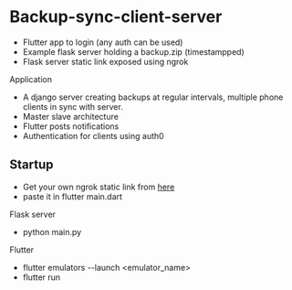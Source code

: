 # Backup-sync-client-server

- Flutter app to login (any auth can be used)
- Example flask server holding a backup.zip (timestampped)
- Flask server static link exposed using ngrok
  
Application
- A django server creating backups at regular intervals, multiple phone clients in sync with server.
- Master slave architecture
- Flutter posts notifications
- Authentication for clients using auth0

## Startup

- Get your own ngrok static link from <a href="https://ngrok.com/">here</a>
- paste it in flutter main.dart

Flask server
- python main.py

Flutter
- flutter emulators --launch <emulator_name>
- flutter run
